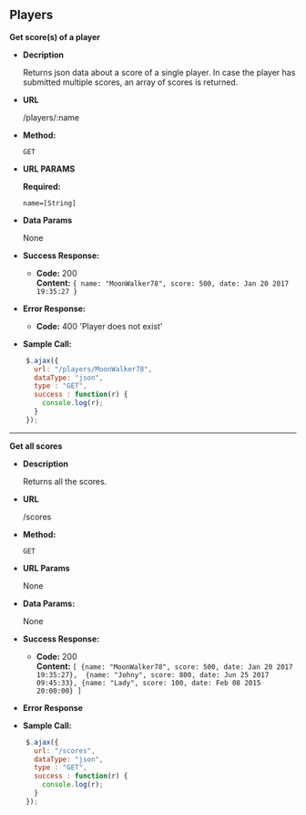 **Players**
----
**Get score(s) of a player**

* **Decription**

  Returns json data about a score of a single player. In case the player has submitted multiple scores, an array of scores is returned.
    
* **URL**

    /players/:name
    
* **Method:**

    `GET`

* **URL PARAMS**

  **Required:**
  
  `name=[String]`
  
* **Data Params**

  None
  
* **Success Response:**

  * **Code:** 200 <br />
    **Content:** `{ name: "MoonWalker78", score: 500, date: Jan 20 2017 19:35:27 }`

* **Error Response:**
  
  * **Code:** 400 'Player does not exist'
 
    
* **Sample Call:**

```javascript
    $.ajax({
      url: "/players/MoonWalker78",
      dataType: "json",
      type : "GET",
      success : function(r) {
        console.log(r);
      }
    });
  ```
  
----
**Get all scores**

* **Description**

  Returns all the scores.

* **URL**

    /scores
    
* **Method:**

  `GET`

* **URL Params**

  None
  
* **Data Params:**

  None
  
* **Success Response:**

  * **Code:** 200 <br />
    **Content:** 
    `[ {name: "MoonWalker78", score: 500, date: Jan 20 2017 19:35:27}, 
    {name: "Johny", score: 800, date: Jun 25 2017 09:45:33},
    {name: "Lady", score: 100, date: Feb 08 2015 20:00:00} ]`
    
* **Error Response**

* **Sample Call:**

```javascript
    $.ajax({
      url: "/scores",
      dataType: "json",
      type : "GET",
      success : function(r) {
        console.log(r);
      }
    });
  ```
